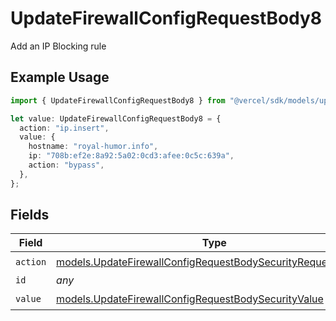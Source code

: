 # UpdateFirewallConfigRequestBody8

Add an IP Blocking rule

## Example Usage

```typescript
import { UpdateFirewallConfigRequestBody8 } from "@vercel/sdk/models/updatefirewallconfigop.js";

let value: UpdateFirewallConfigRequestBody8 = {
  action: "ip.insert",
  value: {
    hostname: "royal-humor.info",
    ip: "708b:ef2e:8a92:5a02:0cd3:afee:0c5c:639a",
    action: "bypass",
  },
};
```

## Fields

| Field                                                                                                                              | Type                                                                                                                               | Required                                                                                                                           | Description                                                                                                                        |
| ---------------------------------------------------------------------------------------------------------------------------------- | ---------------------------------------------------------------------------------------------------------------------------------- | ---------------------------------------------------------------------------------------------------------------------------------- | ---------------------------------------------------------------------------------------------------------------------------------- |
| `action`                                                                                                                           | [models.UpdateFirewallConfigRequestBodySecurityRequest8Action](../models/updatefirewallconfigrequestbodysecurityrequest8action.md) | :heavy_check_mark:                                                                                                                 | N/A                                                                                                                                |
| `id`                                                                                                                               | *any*                                                                                                                              | :heavy_minus_sign:                                                                                                                 | N/A                                                                                                                                |
| `value`                                                                                                                            | [models.UpdateFirewallConfigRequestBodySecurityValue](../models/updatefirewallconfigrequestbodysecurityvalue.md)                   | :heavy_check_mark:                                                                                                                 | N/A                                                                                                                                |